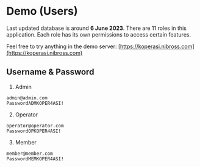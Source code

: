 # Demo (Users)

Last updated database is around **6 June 2023**. There are 11 roles in this application. Each role has its own permissions to access certain features.

Feel free to try anything in the demo server: [https://koperasi.nibross.com](https://koperasi.nibross.com)

## Username & Password

1. Admin <br>

```
admin@admin.com
PasswordADMKOPER4ASI!
```

2. Operator <br>

```
operator@operator.com
PasswordOPKOPER4ASI!
```

3. Member <br>

```
member@member.com
PasswordMEMKOPER4ASI!
```
